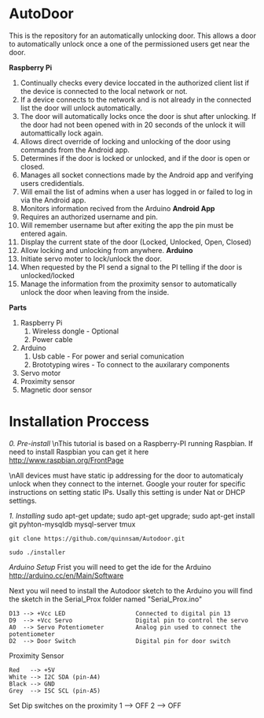 AutoDoor
========
This is the repository for an automatically unlocking door. This allows a door to automatically unlock once a one of the permissioned users get near the door. 

**Raspberry Pi**
  1. Continually checks every device loccated in the authorized client list if the device is connected to the local network or not.
  2. If a device connects to the network and is not already in the connected list the door will unlock automatically.
  3. The door will automatically locks once the door is shut after unlocking. If the door had not been opened with in 20 seconds of the unlock it will automattically lock again.
  4. Allows direct override of locking and unlocking of the door using commands from the Android app.
  5. Determines if the door is locked or unlocked, and if the door is open or closed.
  6. Manages all socket connections made by the Android app and verifying users credidentials.
  7. Will email the list of admins when a user has logged in or failed to log in via the Android app.
  8. Monitors information recived from the Arduino
**Android App**
  1. Requires an authorized username and pin.
  2. Will remember username but after exiting the app the pin must be entered again.
  3. Display the current state of the door (Locked, Unlocked, Open, Closed)
  4. Allow locking and unlocking from anywhere.
**Arduino**
  1. Initiate servo moter to lock/unlock the door.
  2. When requested by the PI send a signal to the PI telling if the door is unlocked/locked
  3. Manage the information from the proximity sensor to automatically unlock the door when leaving from the inside.

**Parts**
  1. Raspberry Pi
     1. Wireless dongle - Optional
     2. Power cable
  2. Arduino
     1. Usb cable - For power and serial comunication
     2. Brototyping wires - To connect to the auxilarary components
  3. Servo motor
  4. Proximity sensor
  5. Magnetic door sensor

**Installation Proccess**
=========================
*0. Pre-install*
\nThis tutorial is based on a Raspberry-PI running Raspbian.
If need to install Raspbian you can get it here http://www.raspbian.org/FrontPage

\nAll devices must have static ip addressing for the door to automaticaly unlock when they connect to the internet.
Google your router for specific instructions on setting static IPs. Usally this setting is under Nat or DHCP settings.

*1. Installing*
    sudo apt-get update; sudo apt-get upgrade; sudo apt-get install git pyhton-mysqldb mysql-server tmux

    git clone https://github.com/quinnsam/Autodoor.git

    sudo ./installer

*Arduino Setup*
Frist you will need to get the ide for the Arduino
    http://arduino.cc/en/Main/Software

Next you wil need to install the Autodoor sketch to the Arduino you will find the sketch in the 
Serial_Prox folder named "Serial_Prox.ino"

    D13 --> +Vcc LED                    Connected to digital pin 13
    D9  --> +Vcc Servo                  Digital pin to control the servo
    A0  --> Servo Potentiometer 		Analog pin used to connect the potentiometer
    D2  --> Door Switch                 Digital pin for door switch

Proximity Sensor

    Red   --> +5V
    White --> I2C SDA (pin-A4)
    Black --> GND
    Grey  --> ISC SCL (pin-A5)

Set Dip switches on the proximity
    1 --> OFF
    2 --> OFF


